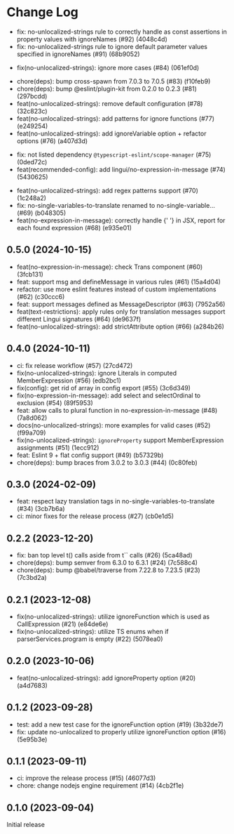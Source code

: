 # Change Log

- fix: no-unlocalized-strings rule to correctly handle as const assertions in property values with ignoreNames (#92) (4048c4d)
- fix: no-unlocalized-strings rule to ignore default parameter values specified in ignoreNames (#91) (68b9052)

* fix(no-unlocalized-strings): ignore more cases (#84) (061ef0d)

- chore(deps): bump cross-spawn from 7.0.3 to 7.0.5 (#83) (f10feb9)
- chore(deps): bump @eslint/plugin-kit from 0.2.0 to 0.2.3 (#81) (297bcdd)
- feat(no-unlocalized-strings): remove default configuration (#78) (32c823c)
- feat(no-unlocalized-strings): add patterns for ignore functions (#77) (e249254)
- feat(no-unlocalized-strings): add ignoreVariable option + refactor options (#76) (a407d3d)

* fix: not listed dependency `@typescript-eslint/scope-manager` (#75) (0ded72c)
* feat(recommended-config): add lingui/no-expression-in-message (#74) (5430625)

- feat(no-unlocalized-strings): add regex patterns support (#70) (1c248a2)
- fix: no-single-variables-to-translate renamed to no-single-variable... (#69) (b048305)
- feat(no-expression-in-message): correctly handle {' '} in JSX, report for each found expression (#68) (e935e01)

## 0.5.0 (2024-10-15)

- feat(no-expression-in-message): check Trans component (#60) (3fcb131)
- feat: support msg and defineMessage in various rules (#61) (15a4d04)
- refactor: use more eslint features instead of custom implementations (#62) (c30ccc6)
- feat: support messages defined as MessageDescriptor (#63) (7952a56)
- feat(text-restrictions): apply rules only for translation messages support different Lingui signatures (#64) (de9637f)
- feat(no-unlocalized-strings): add strictAttribute option (#66) (a284b26)

## 0.4.0 (2024-10-11)

- ci: fix release workflow (#57) (27cd472)
- fix(no-unlocalized-strings): ignore Literals in computed MemberExpression (#56) (edb2bc1)
- fix(config): get rid of array in config export (#55) (3c6d349)
- fix(no-expression-in-message): add select and selectOrdinal to exclusion (#54) (89f5953)
- feat: allow calls to plural function in no-expression-in-message (#48) (7a8d062)
- docs(no-unlocalized-strings): more examples for valid cases (#52) (f99a709)
- fix(no-unlocalized-strings): `ignoreProperty` support MemberExpression assignments (#51) (1ecc912)
- feat: Eslint 9 + flat config support (#49) (b57329b)
- chore(deps): bump braces from 3.0.2 to 3.0.3 (#44) (0c80feb)

## 0.3.0 (2024-02-09)

- feat: respect lazy translation tags in no-single-variables-to-translate (#34) (3cb7b6a)
- ci: minor fixes for the release process (#27) (cb0e1d5)

## 0.2.2 (2023-12-20)

- fix: ban top level t() calls aside from t`` calls (#26) (5ca48ad)
- chore(deps): bump semver from 6.3.0 to 6.3.1 (#24) (7c588c4)
- chore(deps): bump @babel/traverse from 7.22.8 to 7.23.5 (#23) (7c3bd2a)

## 0.2.1 (2023-12-08)

- fix(no-unlocalized-strings): utilize ignoreFunction which is used as CallExpression (#21) (e84de6e)
- fix(no-unlocalized-strings): utilize TS enums when if parserServices.program is empty (#22) (5078ea0)

## 0.2.0 (2023-10-06)

- feat(no-unlocalized-strings): add ignoreProperty option (#20) (a4d7683)

## 0.1.2 (2023-09-28)

- test: add a new test case for the ignoreFunction option (#19) (3b32de7)
- fix: update no-unlocalized to properly utilize ignoreFunction option (#16) (5e95b3e)

## 0.1.1 (2023-09-11)

- ci: improve the release process (#15) (46077d3)
- chore: change nodejs engine requirement (#14) (4cb2f1e)

## 0.1.0 (2023-09-04)

Initial release
